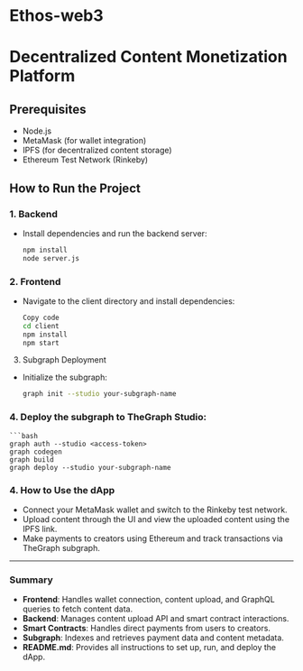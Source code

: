 # Ethos-web3

# Decentralized Content Monetization Platform

## Prerequisites
- Node.js
- MetaMask (for wallet integration)
- IPFS (for decentralized content storage)
- Ethereum Test Network (Rinkeby)

## How to Run the Project

### 1. Backend
- Install dependencies and run the backend server:
  ```bash
  npm install
  node server.js
### 2. Frontend
- Navigate to the client directory and install dependencies:
  ```bash
  Copy code
  cd client
  npm install
  npm start
3. Subgraph Deployment
- Initialize the subgraph:
    ```bash
    graph init --studio your-subgraph-name
### 4. Deploy the subgraph to TheGraph Studio:

    ```bash
    graph auth --studio <access-token>
    graph codegen
    graph build
    graph deploy --studio your-subgraph-name

### 4. How to Use the dApp
- Connect your MetaMask wallet and switch to the Rinkeby test network.
- Upload content through the UI and view the uploaded content using the IPFS link.
- Make payments to creators using Ethereum and track transactions via TheGraph subgraph.


---

### Summary
- **Frontend**: Handles wallet connection, content upload, and GraphQL queries to fetch content data.
- **Backend**: Manages content upload API and smart contract interactions.
- **Smart Contracts**: Handles direct payments from users to creators.
- **Subgraph**: Indexes and retrieves payment data and content metadata.
- **README.md**: Provides all instructions to set up, run, and deploy the dApp.


